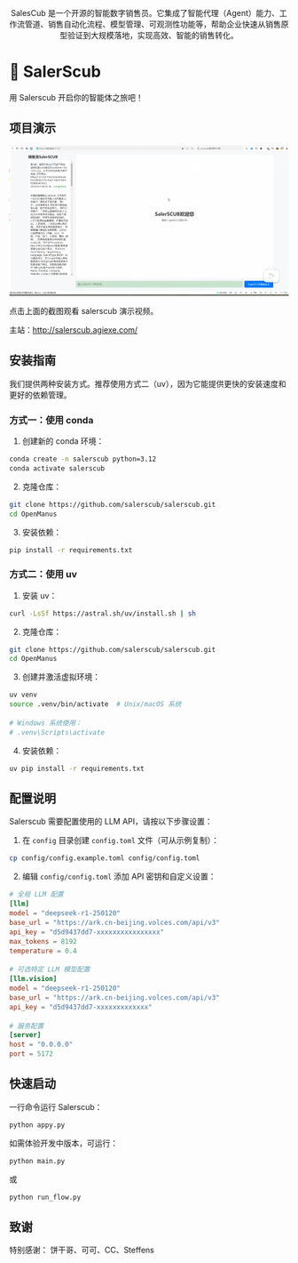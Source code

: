 

<p align="center">
SalesCub 是一个开源的智能数字销售员。它集成了智能代理（Agent）能力、工作流管道、销售自动化流程、模型管理、可观测性功能等，帮助企业快速从销售原型验证到大规模落地，实现高效、智能的销售转化。
</p>

# 👋 SalerScub


用 Salerscub 开启你的智能体之旅吧！


## 项目演示

[![OpenManus演示视频](https://github.com/salerscub/salerscub/blob/main/scub.png)](https://www.bilibili.com/video/BV1UyZSYuEmK/?vd_source=555d4d06d76dfcceeb83a9e9c3717834)

点击上面的截图观看 salerscub 演示视频。

主站：http://salerscub.agiexe.com/

## 安装指南

我们提供两种安装方式。推荐使用方式二（uv），因为它能提供更快的安装速度和更好的依赖管理。

### 方式一：使用 conda

1. 创建新的 conda 环境：

```bash
conda create -n salerscub python=3.12
conda activate salerscub
```

2. 克隆仓库：

```bash
git clone https://github.com/salerscub/salerscub.git
cd OpenManus
```

3. 安装依赖：

```bash
pip install -r requirements.txt
```

### 方式二：使用 uv

1. 安装 uv：

```bash
curl -LsSf https://astral.sh/uv/install.sh | sh
```

2. 克隆仓库：

```bash
git clone https://github.com/salerscub/salerscub.git
cd OpenManus
```

3. 创建并激活虚拟环境：

```bash
uv venv
source .venv/bin/activate  # Unix/macOS 系统

# Windows 系统使用：
# .venv\Scripts\activate
```

4. 安装依赖：

```bash
uv pip install -r requirements.txt
```

## 配置说明

Salerscub 需要配置使用的 LLM API，请按以下步骤设置：

1. 在 `config` 目录创建 `config.toml` 文件（可从示例复制）：

```bash
cp config/config.example.toml config/config.toml
```

2. 编辑 `config/config.toml` 添加 API 密钥和自定义设置：

```toml
# 全局 LLM 配置
[llm]
model = "deepseek-r1-250120"
base_url = "https://ark.cn-beijing.volces.com/api/v3"
api_key = "d5d9437dd7-xxxxxxxxxxxxxxxx"
max_tokens = 8192
temperature = 0.4

# 可选特定 LLM 模型配置
[llm.vision]
model = "deepseek-r1-250120"
base_url = "https://ark.cn-beijing.volces.com/api/v3"
api_key = "d5d9437dd7-xxxxxxxxxxxxx"

# 服务配置
[server]
host = "0.0.0.0"
port = 5172
```

## 快速启动

一行命令运行 Salerscub：

```bash
python appy.py
```

如需体验开发中版本，可运行：

```bash
python main.py
```
或
```bash
python run_flow.py
```

## 致谢

特别感谢：
饼干哥、可可、CC、Steffens

